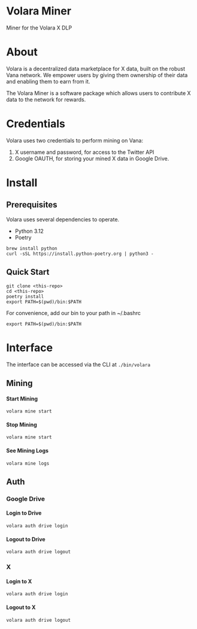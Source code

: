 # Volara Miner

Miner for the Volara X DLP

# About

Volara is a decentralized data marketplace for X data, built on the robust Vana network. We empower users by giving them ownership of their data and enabling them to earn from it.

The Volara Miner is a software package which allows users to contribute X data to the network for rewards.

# Credentials

Volara uses two credentials to perform mining on Vana:

1. X username and password, for access to the Twitter API
2. Google OAUTH, for storing your mined X data in Google Drive.

# Install

## Prerequisites

Volara uses several dependencies to operate.

- Python 3.12
- Poetry

```shell
brew install python
curl -sSL https://install.python-poetry.org | python3 -
```

## Quick Start

```shell
git clone <this-repo>
cd <this-repo>
poetry install
export PATH=$(pwd)/bin:$PATH
```

For convenience, add our bin to your path in ~/.bashrc

```shell
export PATH=$(pwd)/bin:$PATH
```

# Interface

The interface can be accessed via the CLI at `./bin/volara`

## Mining

#### Start Mining

```shell
volara mine start
```

#### Stop Mining

```shell
volara mine start
```

#### See Mining Logs

```shell
volara mine logs
```

## Auth

### Google Drive

#### Login to Drive

```shell
volara auth drive login
```

#### Logout to Drive

```shell
volara auth drive logout
```

### X

#### Login to X

```shell
volara auth drive login
```

#### Logout to X

```shell
volara auth drive logout
```
